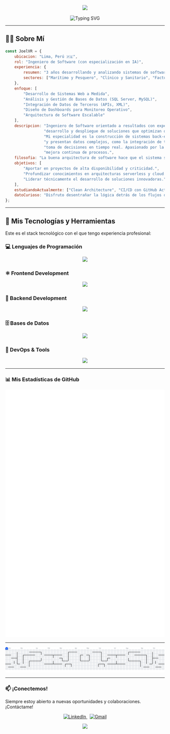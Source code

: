 <p align="center">
  <img src="https://capsule-render.vercel.app/api?type=wave&color=0:3498DB,100:2C3E50&height=250&section=header&text=Joel%20V%20R&fontSize=80&fontColor=fff&animation=twinkling" />
</p>

<div id="user-content-toc" align="center">
  <img src="https://readme-typing-svg.herokuapp.com?font=JetBrains+Mono&size=28&pause=1000&color=3498DB&center=true&vCenter=true&width=600&lines=Joel+V+R;Ing.+de+Software+con+Inteligencia+Art.;Desarrollador+Full-Stack;Analista+de+Sistemas+TI" alt="Typing SVG" />
</div>

---

## 👨‍💻 Sobre Mí

```javascript
const JoelVR = {
    ubicacion: "Lima, Perú 🇵🇪",
    rol: "Ingeniero de Software (con especialización en IA)",
    experiencia: {
        resumen: "3 años desarrollando y analizando sistemas de software complejos, desde aplicaciones de escritorio hasta plataformas web de monitoreo en tiempo real.",
        sectores: ["Marítimo y Pesquero", "Clínico y Sanitario", "Facturación y Ventas"]
    },
    enfoque: [
        "Desarrollo de Sistemas Web a Medida",
        "Análisis y Gestión de Bases de Datos (SQL Server, MySQL)",
        "Integración de Datos de Terceros (APIs, XML)",
        "Diseño de Dashboards para Monitoreo Operativo",
        "Arquitectura de Software Escalable"
    ],
    descripcion: "Ingeniero de Software orientado a resultados con experiencia probada en el diseño,"+
                 "desarrollo y despliegue de soluciones que optimizan operaciones críticas."+
                 "Mi especialidad es la construcción de sistemas back-end robustos que procesan"+
                 "y presentan datos complejos, como la integración de telemetría satelital para la"+
                 "toma de decisiones en tiempo real. Apasionado por la arquitectura de software y la"+
                 "mejora continua de procesos.",
    filosofia: "La buena arquitectura de software hace que el sistema sea elocuente y fácil de entender.",
    objetivos: [
        "Aportar en proyectos de alta disponibilidad y criticidad.",
        "Profundizar conocimientos en arquitecturas serverless y cloud.",
        "Liderar técnicamente el desarrollo de soluciones innovadoras."
    ],
    estudiandoActualmente: ["Clean Architecture", "CI/CD con GitHub Actions", "Optimización de Consultas SQL"],
    datoCurioso: "Disfruto desentrañar la lógica detrás de los flujos de datos complejos, casi tanto como un buen café por la mañana ☕."
};
```  
---

## 🚀 Mis Tecnologías y Herramientas

Este es el stack tecnológico con el que tengo experiencia profesional:
### 💻 Lenguajes de Programación
<p align="center">
  <a href="https://skillicons.dev">
    <img src="https://skillicons.dev/icons?i=python,php,js,java,ts,cs,r" />
  </a>
</p>

### ⚛️ Frontend Development
<p align="center">
  <a href="https://skillicons.dev">
    <img src="https://skillicons.dev/icons?i=react,angular,next,redux,bootstrap,tailwind,sass,astro,css,html" />
  </a>
</p>

### 🔧 Backend Development
<p align="center">
  <a href="https://skillicons.dev">
    <img src="https://skillicons.dev/icons?i=nodejs,laravel,express,fastapi,nest" />
  </a>
</p>

### 🗄️ Bases de Datos
<p align="center">
  <a href="https://skillicons.dev">
    <img src="https://skillicons.dev/icons?i=mysql,postgresql,mongodb,sqlite,redis,firebase" />
  </a>
</p>

### 🚀 DevOps & Tools
<p align="center">
  <a href="https://skillicons.dev">
    <img src="https://skillicons.dev/icons?i=github,git,vscode,visualstudio,pycharm,vs,postman,discord,linux,npm,ubuntu,visualstudio" />
  </a>
</p>

---

### 📊 Mis Estadísticas de GitHub

<p align="center">
  <img src="github-metrics.svg" alt="Metrics" />
</p>

---

<picture>
  <source media="(prefers-color-scheme: dark)" srcset="https://raw.githubusercontent.com/JoelVR1307/JoelVR1307/output/pacman-contribution-graph-dark.svg">
  <source media="(prefers-color-scheme: light)" srcset="https://raw.githubusercontent.com/JoelVR1307/JoelVR1307/output/pacman-contribution-graph.svg">
  <img alt="pacman contribution graph" src="https://raw.githubusercontent.com/JoelVR1307/JoelVR1307/output/pacman-contribution-graph.svg">
</picture>

---

### 📫 ¡Conectemos!

Siempre estoy abierto a nuevas oportunidades y colaboraciones. ¡Contáctame!

<p align="center">
  <a href="https://www.linkedin.com/in/cristofer-joel-villanueva-rojas-68a37927b/?originalSubdomain=pe" target="_blank">
    <img src="https://img.shields.io/badge/LinkedIn-0077B5?style=for-the-badge&logo=linkedin&logoColor=white" alt="LinkedIn">
  </a>
  &nbsp;
  <a href="mailto:cristofer.villa.1307@gmail.com">
    <img src="https://img.shields.io/badge/Gmail-D14836?style=for-the-badge&logo=gmail&logoColor=white" alt="Gmail">
  </a>
</p>

<p align="center">
  <img src="https://capsule-render.vercel.app/api?type=wave&color=0:3498DB,100:2C3E50&height=150&section=footer" />
</p>
